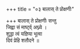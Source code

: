 +++
title = "०३ बालास् ते प्रोक्षणीः"

+++
बालास् ते प्रोक्षणीः सन्तु  
जिह्वा सं मार्ष्ट्व् अघ्न्ये ।  
शुद्धा त्वं यज्ञिया भूत्वा  
दिवं प्रेहि शतौदने ॥